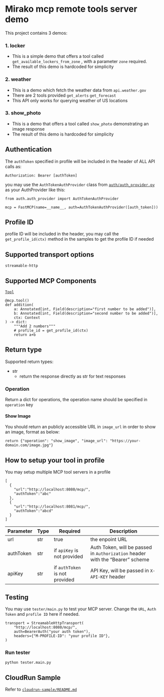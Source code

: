 # Mirako mcp remote tools server demo

This project contains 3 demos:

### 1. locker
* This is a simple demo that offers a tool called `get_available_lockers_from_zone`
, with a parameter `zone` required.
* The result of this demo is hardcoded for simplicity 

### 2. weather
* This is a demo which fetch the weather data from `api.weather.gov`
* There are 2 tools provided `get_alerts` `get_forecast`
* This API only works for querying weather of US locations

### 3. show_photo
* This is a demo that offers a tool called `show_photo` demonstrating an image response
* The result of this demo is hardcoded for simplicity 

## Authentication
The `authToken` specified in profile will be included in the header of ALL API calls as:
```
Authorization: Bearer [authToken]
```
you may use the `AuthTokenAuthProvider` class from [`auth/auth_provider.py`](auth/auth_provider.py) as your AuthProvider like this:
```
from auth.auth_provider import AuthTokenAuthProvider

mcp = FastMCP(name=__name__, auth=AuthTokenAuthProvider([auth_token]))
```

## Profile ID
profile ID will be included in the header, you may call the `get_profile_id(ctx)` method in the samples to get the profile ID if needed

## Supported transport options
`streamable-http`

## Supported MCP Components
[`Tool`](https://gofastmcp.com/servers/tools#tools)
```
@mcp.tool()
def addition(
    a: Annotated[int, Field(description="first number to be added")],
    b: Annotated[int, Field(description="second number to be added")],
    ctx: Context
) -> dict:
    """Add 2 numbers"""
    # profile_id = get_profile_id(ctx)
    return a+b
```

## Return type
Supported return types:
* str
  * return the response directly as str for text responses

### Operation
Return a dict for operations, the operation name should be specified in `operation` key

#### Show Image
You should return an publicly accessible URL in `image_url` in order to show an image, format as below:
```
return {"operation": "show_image", "image_url": "https://your-domain.com/image.jpg"}
```

## How to setup your tool in profile
You may setup multiple MCP tool servers in a profile
```
[
  {
    "url":"http://localhost:8080/mcp/",
    "authToken":"abc"
  },
  {
    "url":"http://localhost:8081/mcp/",
    "authToken":"abcd"
  }
]
```
| Parameter | Type | Required | Description |
| -------- | ------- | ------- | ------- |
| url | str | true | the enpoint URL |
| authToken | str | if `apiKey` is not provided | Auth Token, will be passed in `Authorization` header with the “Bearer” scheme |
| apiKey | str | if `authToken` is not provided | API Key, will be passed in `X-API-KEY` header |

## Testing
You may use `tester/main.py` to test your MCP server. Change the `URL`, `Auth Token` and `profile ID` here if needed.
```
transport = StreamableHttpTransport(
    "http://localhost:8080/mcp/",
    auth=BearerAuth("your auth token"),
    headers={"M-PROFILE-ID": "your profile ID"},
)
```

### Run tester
```
python tester.main.py
```

## CloudRun Sample
Refer to [`cloudrun-sample/README.md`](cloudrun-sample/README.md)